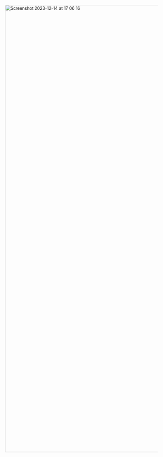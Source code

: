 <img width="1470" alt="Screenshot 2023-12-14 at 17 06 16" src="https://github.com/keremciftcidev/netflix-clone/assets/94322447/1645ed7f-965f-42b5-9401-bbf43ce6499f">
